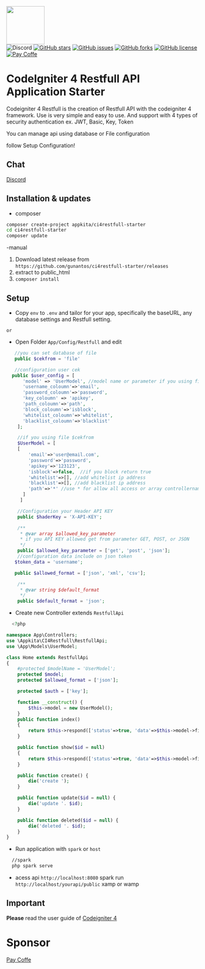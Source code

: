 <a href="https://app-kita.com" alt="app-kita, app kita"><img src="https://app-kita.com/img/logo-teks.965d24bf.png" width="100"></a><br>
![Discord](https://img.shields.io/discord/846036920811126844?style=plastic)
[![GitHub stars](https://img.shields.io/github/stars/gunantos/ci4restfull-starter)](https://github.com/gunantos/ci4restfull-starter/stargazers)
[![GitHub issues](https://img.shields.io/github/issues/gunantos/ci4restfull-starter)](https://github.com/gunantos/ci4restfull-starter/issues)
[![GitHub forks](https://img.shields.io/github/forks/gunantos/ci4restfull-starter)](https://github.com/gunantos/ci4restfull-starter/network)
[![GitHub license](https://img.shields.io/github/license/gunantos/ci4restfull-starter)](https://github.com/gunantos/ci4restfull-starter/blob/main/LICENSE)<br>
<a href="https://sponsor.app-kita.net" target="_blank"><img src="https://img.shields.io/github/sponsors/gunantos?logo=gunantos&style=for-the-badge" title="Pay Coffe" /></a><br>
# CodeIgniter 4 Restfull API Application Starter

Codeigniter 4 Restfull is the creation of Restfull API with the codeigniter 4 framework. Use is very simple and easy to use. And support with 4 types of security authentication ex. JWT, Basic, Key, Token

You can manage api using database or File configuration

follow Setup Configuration!

## Chat
[Discord](https://discord.gg/bXUWCSaw)


## Installation & updates

- composer

```sh
composer create-project appkita/ci4restfull-starter
cd ci4restfull-starter
composer update
```

-manual

1.  Download latest release from `https://github.com/gunantos/ci4restfull-starter/releases`
2.  extract to public_html
3.  `composer install`

## Setup

- Copy `env` to `.env` and tailor for your app, specifically the baseURL, any database settings and Restfull setting.

`or`

- Open Folder `App/Config/Restfull` and edit

```php
   //you can set database of file
   public $cekfrom = 'file'

   //configuration user cek
  public $user_config = [
      'model' => 'UserModel', //model name or parameter if you using file
      'username_coloumn'=>'email',
      'password_coloumn'=>'password',
      'key_coloumn' => 'apikey',
      'path_coloumn'=>'path',
      'block_coloumn'=>'isblock',
      'whitelist_coloumn'=>'whitelist',
      'blacklist_coloumn'=>'blacklist'
    ];

    //if you using file $cekfrom
    $UserModel = [
   	[
        'email'=>'user@email.com',
        'password'=>'password',
        'apikey'=>'123123',
        'isblock'=>false,  //if you block return true
        'whitelist'=>[], //add whitelist ip address
        'blacklist'=>[], //add blacklist ip address
        'path'=>'*' //use * for allow all access or array controllername_methodname
      ]
     ]

    //Configuration your Header API KEY
    public $haderKey = 'X-API-KEY';

    /**
     * @var array $allowed_key_parameter
     * if you API KEY allowed get from parameter GET, POST, or JSON
     */
    public $allowed_key_parameter = ['get', 'post', 'json'];
    //configuration data include on json token
   $token_data = 'username';

   public $allowed_format = ['json', 'xml', 'csv'];

    /**
     * @var string $default_format
     */
    public $default_format = 'json';

```

- Create new Controller extends `RestfullApi`

```php
  <?php

namespace App\Controllers;
use \Appkita\CI4Restfull\RestfullApi;
use \App\Models\UserModel;

class Home extends RestfullApi
{
	#protected $modelName = 'UserModel';
	protected $model;
    protected $allowed_format = ['json'];

	protected $auth = ['key'];

	function __construct() {
		$this->model = new UserModel();
	}
	public function index()
	{
		return $this->respond(['status'=>true, 'data'=>$this->model->findAll()]);
	}

	public function show($id = null)
	{
		return $this->respond(['status'=>true, 'data'=>$this->model->find($id)]);
	}

	public function create() {
		die('create ');
	}

	public function update($id = null) {
		die('update '. $id);
	}

	public function deleted($id = null) {
		die('deleted '. $id);
	}
}

```

- Run application with `spark` or `host`

```sh
  //spark
  php spark serve
```

- acess api
  `http://localhost:8080` spark run
  `http://localhost/yourapi/public` xamp or wamp

## Important

**Please** read the user guide of [Codeigniter 4](https://codeigniter.com/user_guide/)

# Sponsor

[Pay Coffe](https://sponsor.app-kita.net)
